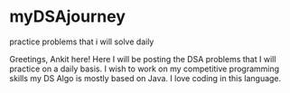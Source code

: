 # myDSAjourney
 practice problems that i will solve daily


Greetings, Ankit here!
Here I will be posting the DSA problems that I will practice on a daily basis.
I wish to work on my competitive programming skills
my DS Algo is mostly based on Java. I love coding in this language.
